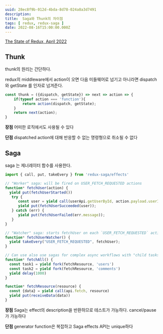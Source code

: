```yaml
---
uuid: 28ec8f9b-012d-4bda-8d78-024a8a3d7491
description: 
title:  Saga와 Thunk의 차이점
tags: [ redux, redux-saga ]
date: 2022-08-16T15:00:00.000Z
---
```









[The State of Redux, April 2022](https://blog.isquaredsoftware.com/presentations/2022-05-evolution-redux-async-logic/?slideIndex=12&stepIndex=0)

## Thunk

thunk의 원리는 간단하다.

redux의 middleware에서 action이 오면 다음 미들웨어로 넘기고 아니라면 dispatch와 getState 를 인자로 넘겨준다.

```jsx
const thunk = ({dispatch, getState}) => next => action => {
	if(typeof action === 'function'){
		return action(dispatch, getState);
	}
	return next(action);
}
```

**장점** 어떠한 로직에서도 사용될 수 있다

**단점** dispatched action에 대해 반응할 수 없는 명령형으로 취소될 수 없다

## Saga

saga 는 제너레이터 함수를 사용한다.

```jsx
import { call, put, takeEvery } from 'redux-saga/effects'

// "Worker" saga: will be fired on USER_FETCH_REQUESTED actions
function* fetchUser(action) {  
  yield put(fetchUserStarted())
   try {
      const user = yield call(userApi.getUserById, action.payload.userId);
      yield put(fetchUserSucceeded(user));
   } catch (err) {
      yield put(fetchUserFailed(err.message));
   }
}

// "Watcher" saga: starts fetchUser on each `USER_FETCH_REQUESTED` action
function* fetchUserWatcher() {
  yield takeEvery("USER_FETCH_REQUESTED", fetchUser);
}

// Can use also use sagas for complex async workflows with "child tasks":
function* fetchAll() {
  const task1 = yield fork(fetchResource, 'users')
  const task2 = yield fork(fetchResource, 'comments')
  yield delay(1000)
}

function* fetchResource(resource) {
  const {data} = yield call(api.fetch, resource)
  yield put(receiveData(data))
}
```

**장점** Saga는 effect의 description을 반환하므로 테스트가 가능하다. cancel/pause 가 가능하다

**단점** generator function은 복잡하고 Saga effects API는 unique하다
